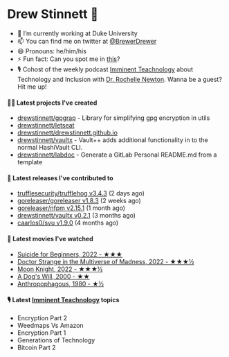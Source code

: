 
# Drew Stinnett 👋

- 🔭 I’m currently working at Duke University
- 📫 You can find me on twitter at [@BrewerDrewer](https://twitter.com/BrewerDrewer)
- 😄 Pronouns: he/him/his
- ⚡ Fun fact: Can you spot me in [this](https://www.youtube.com/watch?v=oL9WnB0qHBA)?
- 🎙 Cohost of the weekly podcast [Imminent Teachnology](https://podcast.imminentteachnology.com/) about Technology and Inclusion with [Dr. Rochelle Newton](https://www.linkedin.com/in/drrochellenewton/). Wanna be a guest? Hit me up!

#### 👨‍💻 Latest projects I've created
- [drewstinnett/gpgrap](https://github.com/drewstinnett/gpgrap) - Library for simplifying gpg encryption in utils
- [drewstinnett/letseat](https://github.com/drewstinnett/letseat)
- [drewstinnett/drewstinnett.github.io](https://github.com/drewstinnett/drewstinnett.github.io)
- [drewstinnett/vaultx](https://github.com/drewstinnett/vaultx) - Vault&#43;&#43; adds additional functionality in to the normal HashiVault CLI.
- [drewstinnett/labdoc](https://github.com/drewstinnett/labdoc) - Generate a GitLab Personal README.md from a template

#### 🚀 Latest releases I've contributed to
- [trufflesecurity/trufflehog v3.4.3](https://github.com/trufflesecurity/trufflehog/releases/tag/v3.4.3) (2 days ago)
- [goreleaser/goreleaser v1.8.3](https://github.com/goreleaser/goreleaser/releases/tag/v1.8.3) (2 weeks ago)
- [goreleaser/nfpm v2.15.1](https://github.com/goreleaser/nfpm/releases/tag/v2.15.1) (1 month ago)
- [drewstinnett/vaultx v0.2.1](https://github.com/drewstinnett/vaultx/releases/tag/v0.2.1) (3 months ago)
- [caarlos0/svu v1.9.0](https://github.com/caarlos0/svu/releases/tag/v1.9.0) (4 months ago)

#### 🍿 Latest movies I've watched
- [Suicide for Beginners, 2022 - ★★★](https://letterboxd.com/mondodrew/film/suicide-for-beginners/)
- [Doctor Strange in the Multiverse of Madness, 2022 - ★★★½](https://letterboxd.com/mondodrew/film/doctor-strange-in-the-multiverse-of-madness/)
- [Moon Knight, 2022 - ★★★½](https://letterboxd.com/mondodrew/film/moon-knight-2022/)
- [A Dog&#39;s Will, 2000 - ★★](https://letterboxd.com/mondodrew/film/a-dogs-will/)
- [Anthropophagous, 1980 - ★½](https://letterboxd.com/mondodrew/film/anthropophagous/)

#### 🎙 Latest [Imminent Teachnology](https://podcast.imminentteachnology.com/) topics
- Encryption Part 2
- Weedmaps Vs Amazon
- Encryption Part 1
- Generations of Technology
- Bitcoin Part 2
